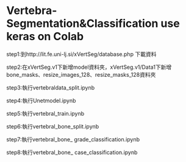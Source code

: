 # Vertebra-Segmentation&Classification use keras on Colab
step1:到http://lit.fe.uni-lj.si/xVertSeg/database.php 下載資料

step2:在xVertSeg.v1下新增model資料夾，xVertSeg.v1/Data1下新增bone_masks、resize_images_128、resize_masks_128資料夾

step3:執行vertebraldata_split.ipynb

step4:執行Unetmodel.ipynb

step5:執行vertebral_train.ipynb

step6:執行vertebral_bone_split.ipynb

step7:執行vertebral_bone_ grade_classification.ipynb

step8:執行vertebral_bone_ case_classification.ipynb
